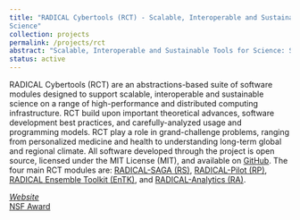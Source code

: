 ```yaml
---
title: "RADICAL Cybertools (RCT) - Scalable, Interoperable and Sustainable Tools for
Science"
collection: projects
permalink: /projects/rct
abstract: "Scalable, Interoperable and Sustainable Tools for Science: Supporting scalable, interoperable and sustainable science on a range of high-performance and distributed computing infrastructures."
status: active
---
```


RADICAL Cybertools (RCT) are an abstractions-based suite of software modules designed to support scalable, interoperable and sustainable science on a range of high-performance and distributed computing infrastructure. RCT build upon important theoretical advances, software development best practices, and carefully-analyzed usage and programming models. RCT play a role in grand-challenge problems, ranging from personalized medicine and health to understanding long-term global and regional climate. All software developed through the project is open source, licensed under the MIT License (MIT), and available on <a href="https://github.com/radical-cybertools">GitHub</a>. The four main RCT modules are: <a href="https://github.com/radical-cybertools/saga-python">RADICAL-SAGA (RS)</a>, <a href="https://github.com/radical-cybertools/radical.pilot">RADICAL-Pilot (RP)</a>, <a href="https://github.com/radical-cybertools/radical.entk">RADICAL Ensemble Toolkit (EnTK)</a>, and <a href="https://github.com/radical-cybertools/radical.analytics">RADICAL-Analytics (RA)</a>.

<a href="https://radical-cybertools.github.io/"><i>Website</a></i><br>
<a href="https://www.nsf.gov/awardsearch/showAward?AWD_ID=1440677"><i class="fa fa-nsf"></i>NSF Award</a>
